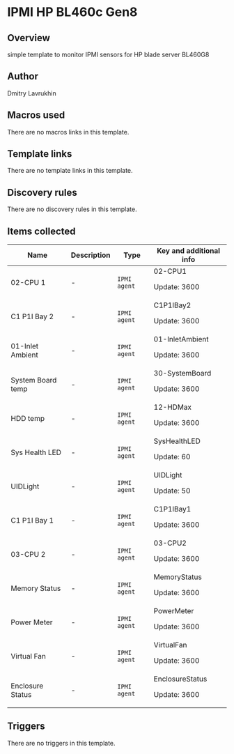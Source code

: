 # IPMI HP BL460c Gen8

## Overview

simple template to monitor IPMI sensors for HP blade server BL460G8


 



## Author

Dmitry Lavrukhin

## Macros used

There are no macros links in this template.

## Template links

There are no template links in this template.

## Discovery rules

There are no discovery rules in this template.

## Items collected

|Name|Description|Type|Key and additional info|
|----|-----------|----|----|
|02-CPU 1|<p>-</p>|`IPMI agent`|02-CPU1<p>Update: 3600</p>|
|C1 P1I Bay 2|<p>-</p>|`IPMI agent`|C1P1IBay2<p>Update: 3600</p>|
|01-Inlet Ambient|<p>-</p>|`IPMI agent`|01-InletAmbient<p>Update: 3600</p>|
|System Board temp|<p>-</p>|`IPMI agent`|30-SystemBoard<p>Update: 3600</p>|
|HDD temp|<p>-</p>|`IPMI agent`|12-HDMax<p>Update: 3600</p>|
|Sys Health LED|<p>-</p>|`IPMI agent`|SysHealthLED<p>Update: 60</p>|
|UIDLight|<p>-</p>|`IPMI agent`|UIDLight<p>Update: 50</p>|
|C1 P1I Bay 1|<p>-</p>|`IPMI agent`|C1P1IBay1<p>Update: 3600</p>|
|03-CPU 2|<p>-</p>|`IPMI agent`|03-CPU2<p>Update: 3600</p>|
|Memory Status|<p>-</p>|`IPMI agent`|MemoryStatus<p>Update: 3600</p>|
|Power Meter|<p>-</p>|`IPMI agent`|PowerMeter<p>Update: 3600</p>|
|Virtual Fan|<p>-</p>|`IPMI agent`|VirtualFan<p>Update: 3600</p>|
|Enclosure Status|<p>-</p>|`IPMI agent`|EnclosureStatus<p>Update: 3600</p>|


## Triggers

There are no triggers in this template.

